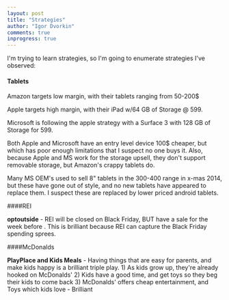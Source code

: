 ```yaml
--- 
layout: post
title: "Strategies"
author: "Igor Dvorkin"
comments: true
inprogress: true
---
```


I'm trying to learn strategies, so I'm going to enumerate strategies I've observed: 

#### Tablets

Amazon targets low margin, with their tablets ranging from 50-200$ 

Apple targets high margin, with their iPad w/64 GB of Storage @ 599.

Microsoft is following the apple strategy with a Surface 3 with 128 GB of Storage for 599.

Both Apple and Microsoft have an entry level device 100$ cheaper, but which has poor enough limitations that I suspect no one buys it. Also, because Apple and MS work for the storage upsell, they don't support removable storage, but Amazon's crappy tablets do.

Many MS OEM's used to sell 8" tablets in the 300-400 range in x-mas 2014, but these have gone out of style, and no new tablets have appeared to replace them. I suspect these are replaced by lower priced android tablets.

####REI

__optoutside__ - REI will be closed on Black Friday, BUT have a sale for the week before . This is brilliant because REI can capture the Black Friday spending sprees.

####McDonalds

__PlayPlace and Kids Meals__ - Having things that are easy for parents, and make kids happy is a brilliant triple play. 1) As kids grow up, they're already hooked on McDonalds' 2) Kids have a good time, and get toys so they beg their kids to come back 3) McDonalds' offers cheap entertainment, and Toys which kids love - Brilliant
